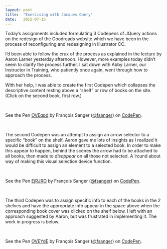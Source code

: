 ```yaml
---
layout: post
title:  "Exercising with Jacques Query"
date:   2015-07-15
---
```


Today’s assignments included formulating 3 Codepens of JQuery actions on the redesign of the Goodreads website which we have been in the process of reconfiguring and redesigning in Illustrator CC. 

I’d been able to follow the crux of the process as explained in the lecture by Aaron Larner yesterday afternoon. However, more examples today didn’t seem to clarify the process further. I sat down with Abby Larner, our Instructor in Training, who patiently once again, went through how to approach the process.

With her help, I was able to create the first  Codepen which collapses the descriptive content resting above a “shelf” or row of books on the site. 
(Click on the second book, first row.)

&nbsp;

<p data-height="570" data-theme-id="0" data-slug-hash="OVEqpd" data-default-tab="result" data-user="fsanger" class='codepen'>See the Pen <a href='http://codepen.io/fsanger/pen/OVEqpd/'>OVEqpd</a> by François Sanger (<a href='http://codepen.io/fsanger'>@fsanger</a>) on <a href='http://codepen.io'>CodePen</a>.</p>
<script async src="//assets.codepen.io/assets/embed/ei.js"></script>

&nbsp;
&nbsp;

The second Codepen was an attempt to assign an arrow selector to a specific “book” on the shelf. Aaron gave me lots of insights as I realized it would be difficult to assign an element to a selected book. In order to make this appear to happen, behind the scenes the arrow had to be attached to all books, then made to _disappear_ on all those not selected. A ’round about way of making this visual selection device function.

&nbsp;

<p data-height="268" data-theme-id="0" data-slug-hash="EjRJRO" data-default-tab="result" data-user="fsanger" class='codepen'>See the Pen <a href='http://codepen.io/fsanger/pen/EjRJRO/'>EjRJRO</a> by François Sanger (<a href='http://codepen.io/fsanger'>@fsanger</a>) on <a href='http://codepen.io'>CodePen</a>.</p>
<script async src="//assets.codepen.io/assets/embed/ei.js"></script>

&nbsp;
&nbsp;


The third Codepen was to assign specific info to each of the books in the 2 shelves and have the appropriate info appear in the space above when the corresponding book cover was clicked on the shelf below. I left with an approach suggested by Aaron, but was frustrated in implementing it. The work in progress is below.

&nbsp;

<p data-height="268" data-theme-id="0" data-slug-hash="OVEYdE" data-default-tab="result" data-user="fsanger" class='codepen'>See the Pen <a href='http://codepen.io/fsanger/pen/OVEYdE/'>OVEYdE</a> by François Sanger (<a href='http://codepen.io/fsanger'>@fsanger</a>) on <a href='http://codepen.io'>CodePen</a>.</p>
<script async src="//assets.codepen.io/assets/embed/ei.js"></script>







